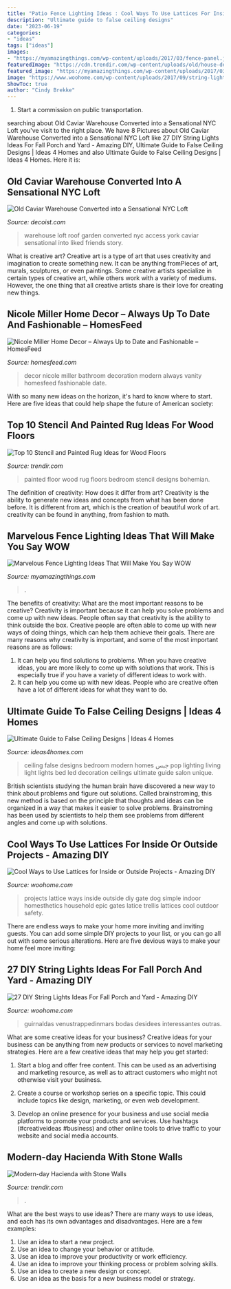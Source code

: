 ```yaml
---
title: "Patio Fence Lighting Ideas : Cool Ways To Use Lattices For Inside Or Outside Projects"
description: "Ultimate guide to false ceiling designs"
date: "2023-06-19"
categories:
- "ideas"
tags: ["ideas"]
images:
- "https://myamazingthings.com/wp-content/uploads/2017/03/fence-panel.jpg"
featuredImage: "https://cdn.trendir.com/wp-content/uploads/old/house-design/2014/04/22/modern-day-hacienda-with-stone-walls-9.jpg"
featured_image: "https://myamazingthings.com/wp-content/uploads/2017/03/fence-panel.jpg"
image: "https://www.woohome.com/wp-content/uploads/2017/09/string-lighting-ideas-for-Fall-yard-and-garden-21.jpg"
ShowToc: true
author: "Cindy Brekke"
---
```



1) Start a commission on public transportation.

	

		
searching about Old Caviar Warehouse Converted into a Sensational NYC Loft you've visit to the right place. We have 8 Pictures about Old Caviar Warehouse Converted into a Sensational NYC Loft like 27 DIY String Lights Ideas For Fall Porch and Yard - Amazing DIY, Ultimate Guide to False Ceiling Designs | Ideas 4 Homes and also Ultimate Guide to False Ceiling Designs | Ideas 4 Homes. Here it is:
		
    
## Old Caviar Warehouse Converted Into A Sensational NYC Loft

<img loading=lazy src="http://cdn.decoist.com/wp-content/uploads/2015/02/Large-retractable-skylight-offers-access-to-the-roof-garden.jpg" onerror="this.onerror=null;this.src='https://tse3.mm.bing.net/th?id=OIP.J1vEw-r7mwp5SoIlEkv-LQHaLH&amp;pid=15.1';" alt="Old Caviar Warehouse Converted into a Sensational NYC Loft">

_Source: decoist.com_

>warehouse loft roof garden converted nyc access york caviar sensational into liked friends story. 

	

What is creative art?
Creative art is a type of art that uses creativity and imagination to create something new. It can be anything fromPieces of art, murals, sculptures, or even paintings. Some creative artists specialize in certain types of creative art, while others work with a variety of mediums. However, the one thing that all creative artists share is their love for creating new things.

    
## Nicole Miller Home Decor – Always Up To Date And Fashionable – HomesFeed

<img loading=lazy src="https://homesfeed.com/wp-content/uploads/2015/09/luxurious-and-large-nicole-miller-bathroom-idea-in-modern-home-decor-with-wooden-white-vanity-and-black-framed-wall-mirror-with-white-bowl-sink-and-lily-decoration.jpeg" onerror="this.onerror=null;this.src='https://tse3.mm.bing.net/th?id=OIP._XmoJ5mWoYg8fGbXusiSgQHaJ4&amp;pid=15.1';" alt="Nicole Miller Home Decor – Always Up to Date and Fashionable – HomesFeed">

_Source: homesfeed.com_

>decor nicole miller bathroom decoration modern always vanity homesfeed fashionable date. 

	

With so many new ideas on the horizon, it's hard to know where to start. Here are five ideas that could help shape the future of American society: 

    
## Top 10 Stencil And Painted Rug Ideas For Wood Floors

<img loading=lazy src="http://cdn.trendir.com/wp-content/uploads/old/trends/assets_c/2015/08/bohemian-rug-painted-on-bedroom-floor-thumb-autox841-55613.jpg" onerror="this.onerror=null;this.src='https://tse1.mm.bing.net/th?id=OIP.C8gvn_5qeb-Bgj-gy7JEXQHaJ5&amp;pid=15.1';" alt="Top 10 Stencil and Painted Rug Ideas for Wood Floors">

_Source: trendir.com_

>painted floor wood rug floors bedroom stencil designs bohemian. 

	

The definition of creativity: How does it differ from art?
Creativity is the ability to generate new ideas and concepts from what has been done before. It is different from art, which is the creation of beautiful work of art. creativity can be found in anything, from fashion to math.

    
## Marvelous Fence Lighting Ideas That Will Make You Say WOW

<img loading=lazy src="https://myamazingthings.com/wp-content/uploads/2017/03/fence-panel.jpg" onerror="this.onerror=null;this.src='https://tse3.mm.bing.net/th?id=OIP.QCLqUFfRgzxGGZzpMawc5wHaHa&amp;pid=15.1';" alt="Marvelous Fence Lighting Ideas That Will Make You Say WOW">

_Source: myamazingthings.com_

>. 

	

The benefits of creativity: What are the most important reasons to be creative?
Creativity is important because it can help you solve problems and come up with new ideas. People often say that creativity is the ability to think outside the box. Creative people are often able to come up with new ways of doing things, which can help them achieve their goals. There are many reasons why creativity is important, and some of the most important reasons are as follows: 
1) It can help you find solutions to problems. When you have creative ideas, you are more likely to come up with solutions that work. This is especially true if you have a variety of different ideas to work with. 
2) It can help you come up with new ideas. People who are creative often have a lot of different ideas for what they want to do.

    
## Ultimate Guide To False Ceiling Designs | Ideas 4 Homes

<img loading=lazy src="http://www.ideas4homes.com/wp-content/uploads/2015/09/Innovative-False-Ceiling-Designs-for-Modern-Bedroom-with-Oak-Bed-and-White-Bedding-near-Teak-Desk.jpg" onerror="this.onerror=null;this.src='https://tse3.mm.bing.net/th?id=OIP.BjxsyQj4x5hVqiq2AUp0KAHaFe&amp;pid=15.1';" alt="Ultimate Guide to False Ceiling Designs | Ideas 4 Homes">

_Source: ideas4homes.com_

>ceiling false designs bedroom modern homes جبس pop lighting living light lights bed led decoration ceilings ultimate guide salon unique. 

	

British scientists studying the human brain have discovered a new way to think about problems and figure out solutions. Called brainstroming, this new method is based on the principle that thoughts and ideas can be organized in a way that makes it easier to solve problems. Brainstroming has been used by scientists to help them see problems from different angles and come up with solutions.

    
## Cool Ways To Use Lattices For Inside Or Outside Projects - Amazing DIY

<img loading=lazy src="http://www.woohome.com/wp-content/uploads/2016/07/trellis-and-lattice-around-your-home-05.jpg" onerror="this.onerror=null;this.src='https://tse4.mm.bing.net/th?id=OIP.7HAHgsn1cWHYFkbYAHkcMgHaK1&amp;pid=15.1';" alt="Cool Ways to Use Lattices for Inside or Outside Projects - Amazing DIY">

_Source: woohome.com_

>projects lattice ways inside outside diy gate dog simple indoor homesthetics household epic gates latice trellis lattices cool outdoor safety. 

	

There are endless ways to make your home more inviting and inviting guests. You can add some simple DIY projects to your list, or you can go all out with some serious alterations. Here are five devious ways to make your home feel more inviting: 

    
## 27 DIY String Lights Ideas For Fall Porch And Yard - Amazing DIY

<img loading=lazy src="https://www.woohome.com/wp-content/uploads/2017/09/string-lighting-ideas-for-Fall-yard-and-garden-21.jpg" onerror="this.onerror=null;this.src='https://tse1.mm.bing.net/th?id=OIP.I2M-b3k_CrK_ndnfkp5cKwHaJ4&amp;pid=15.1';" alt="27 DIY String Lights Ideas For Fall Porch and Yard - Amazing DIY">

_Source: woohome.com_

>guirnaldas venustrappedinmars bodas desidees interessantes outras. 

	

What are some creative ideas for your business?
Creative ideas for your business can be anything from new products or services to novel marketing strategies. Here are a few creative ideas that may help you get started:
1. Start a blog and offer free content. This can be used as an advertising and marketing resource, as well as to attract customers who might not otherwise visit your business.

2. Create a course or workshop series on a specific topic. This could include topics like design, marketing, or even web development.

3. Develop an online presence for your business and use social media platforms to promote your products and services. Use hashtags (#creativeideas #business) and other online tools to drive traffic to your website and social media accounts.


    
## Modern-day Hacienda With Stone Walls

<img loading=lazy src="https://cdn.trendir.com/wp-content/uploads/old/house-design/2014/04/22/modern-day-hacienda-with-stone-walls-9.jpg" onerror="this.onerror=null;this.src='https://tse2.mm.bing.net/th?id=OIP.j5USdJOe_vctfCSlQsLZOAHaE7&amp;pid=15.1';" alt="Modern-day Hacienda with Stone Walls">

_Source: trendir.com_

>. 

	

What are the best ways to use ideas?
There are many ways to use ideas, and each has its own advantages and disadvantages. Here are a few examples: 
1. Use an idea to start a new project. 
2. Use an idea to change your behavior or attitude. 
3. Use an idea to improve your productivity or work efficiency. 
4. Use an idea to improve your thinking process or problem solving skills. 
5. Use an idea to create a new design or concept. 
6. Use an idea as the basis for a new business model or strategy.


